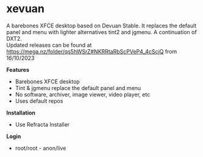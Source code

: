 # xevuan
A barebones XFCE desktop based on Devuan Stable. It replaces the default panel and menu with lighter alternatives tint2 and jgmenu. A continuation of DXT2.<br>
Updated releases can be found at <a href="https://mega.nz/folder/qs5hWSrZ#NKRRtaRbScPVeP4_4cScjQ">https://mega.nz/folder/qs5hWSrZ#NKRRtaRbScPVeP4_4cScjQ</a> from 16/10/2023

**Features**
- Barebones XFCE desktop
- Tint & jgmenu replace the default panel and menu
- No software, archiver, image viewer, video player, etc
- Uses default repos

**Installation**
- Use Refracta Installer

**Login**
- root/root - anon/live

